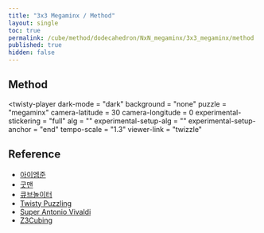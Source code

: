 ```yaml
---
title: "3x3 Megaminx / Method"
layout: single
toc: true
permalink: /cube/method/dodecahedron/NxN_megaminx/3x3_megaminx/method
published: true
hidden: false
---
```


<head>
  <base target="_blank">
  <link
    rel   = "stylesheet"
    type  = "text/css"
    href  = "/assets/css/twisty/Dodecahedron/3x3_Megaminx.css"
  >
  <script
    src   = "https://cdn.cubing.net/js/cubing/twisty"
    type  = "module"
    defer
  ></script>
</head>



## Method

<twisty-player
  dark-mode                 = "dark"
  background                = "none"
  puzzle                    = "megaminx"
  camera-latitude           = 30
  camera-longitude          = 0
  experimental-stickering   = "full"
  alg                       = ""
  experimental-setup-alg    = ""
  experimental-setup-anchor = "end"
  tempo-scale               = "1.3"
  viewer-link               = "twizzle"
></twisty-player>



## Reference

- [아이엠준](https://youtu.be/2NUsMclrD-0)
- [굿맨](https://youtu.be/0U90izHIHfw)
- [큐브놀이터](https://youtu.be/51_Iv6DU8r8)
- [Twisty Puzzling](https://youtu.be/-HACOq5ojZU)
- [Super Antonio Vivaldi](https://youtu.be/Et7WbCXDvHc)
- [Z3Cubing](https://youtu.be/j4x61L5Onzk)